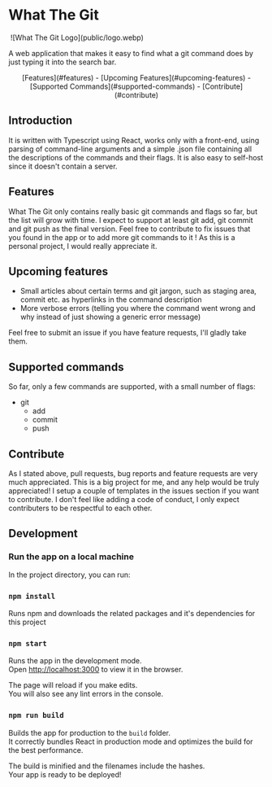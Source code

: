 # What The Git
<img style="margin: 0 auto;">
![What The Git Logo](public/logo.webp)
</img>

A web application that makes it easy to find what a git command does by just typing it into the search bar.

<p style="text-align: center;">
[Features](#features) - 
[Upcoming Features](#upcoming-features) - 
[Supported Commands](#supported-commands) - 
[Contribute](#contribute)
</p>



## Introduction
It is written with Typescript using React, works only with a front-end, using parsing of command-line arguments and a simple .json file containing all the descriptions of the commands and their flags. It is also easy to self-host since it doesn't contain a server.

## Features
What The Git only contains really basic git commands and flags so far, but the list will grow with time. I expect to support at least git add, git commit and git push as the final version. Feel free to contribute to fix issues that you found in the app or to add more git commands to it ! As this is a personal project, I would really appreciate it.


## Upcoming features
* Small articles about certain terms and git jargon, such as staging area, commit etc. as hyperlinks in the command description
* More verbose errors (telling you where the command went wrong and why instead of just showing a generic error message)

Feel free to submit an issue if you have feature requests, I'll gladly take them.

## Supported commands
So far, only a few commands are supported, with a small number of flags:

* git
  * add
  * commit
  * push


## Contribute
As I stated above, pull requests, bug reports and feature requests are very much appreciated. This is a big project for me, and any help would be truly appreciated! I setup a couple of templates in the issues section if you want to contribute. I don't feel like adding a code of conduct, I only expect contributers to be respectful to each other.

## Development

### Run the app on a local machine
In the project directory, you can run:

### `npm install`
Runs npm and downloads the related packages and it's dependencies for this project

### `npm start`
Runs the app in the development mode.\
Open [http://localhost:3000](http://localhost:3000) to view it in the browser.

The page will reload if you make edits.\
You will also see any lint errors in the console.

### `npm run build`
Builds the app for production to the `build` folder.\
It correctly bundles React in production mode and optimizes the build for the best performance.

The build is minified and the filenames include the hashes.\
Your app is ready to be deployed!
